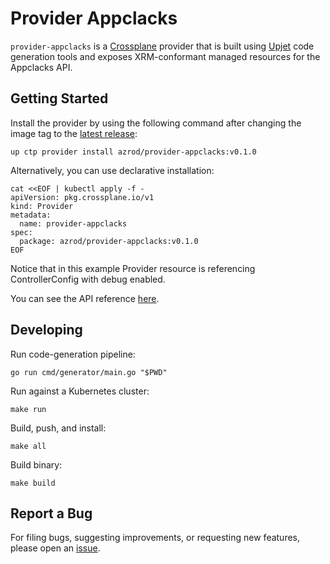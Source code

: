 # Provider Appclacks

`provider-appclacks` is a [Crossplane](https://crossplane.io/) provider that
is built using [Upjet](https://github.com/upbound/upjet) code
generation tools and exposes XRM-conformant managed resources for the
Appclacks API.

## Getting Started

Install the provider by using the following command after changing the image tag
to the [latest release](https://marketplace.upbound.io/providers/azrod/provider-appclacks):
```
up ctp provider install azrod/provider-appclacks:v0.1.0
```

Alternatively, you can use declarative installation:
```
cat <<EOF | kubectl apply -f -
apiVersion: pkg.crossplane.io/v1
kind: Provider
metadata:
  name: provider-appclacks
spec:
  package: azrod/provider-appclacks:v0.1.0
EOF
```

Notice that in this example Provider resource is referencing ControllerConfig with debug enabled.

You can see the API reference [here](https://doc.crds.dev/github.com/azrod/provider-appclacks).

## Developing

Run code-generation pipeline:
```console
go run cmd/generator/main.go "$PWD"
```

Run against a Kubernetes cluster:

```console
make run
```

Build, push, and install:

```console
make all
```

Build binary:

```console
make build
```

## Report a Bug

For filing bugs, suggesting improvements, or requesting new features, please
open an [issue](https://github.com/azrod/provider-appclacks/issues).
